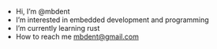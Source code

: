 - Hi, I’m @mbdent
- I’m interested in embedded development and programming
- I’m currently learning rust
- How to reach me mbdent@gmail.com

<!---
mbdent/mbdent is a ✨ special ✨ repository because its `README.md` (this file) appears on your GitHub profile.
You can click the Preview link to take a look at your changes.
--->
